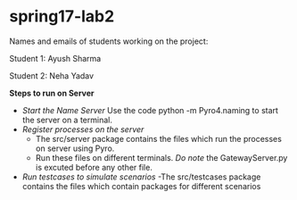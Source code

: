 # spring17-lab2
Names and emails of students working on the project:

Student 1: Ayush Sharma

Student 2: Neha Yadav


**Steps to run on Server**
- *Start the Name Server* Use the code python -m Pyro4.naming to start the server on a terminal. 
- *Register processes on the server* 
  - The src/server package contains the files which run the processes on server using Pyro. 
  - Run these files on different terminals. *Do note* the GatewayServer.py is excuted before any other file.
- *Run testcases to simulate scenarios*
  -The src/testcases package contains the files which contain packages for different scenarios


